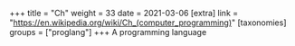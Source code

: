 +++
title = "Ch"
weight = 33
date = 2021-03-06
[extra]
link = "https://en.wikipedia.org/wiki/Ch_(computer_programming)"
[taxonomies]
groups = ["proglang"]
+++
A programming language

